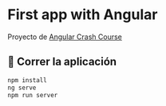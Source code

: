 # First app with Angular

Proyecto de [Angular Crash Course](URL "https://www.youtube.com/watch?v=3dHNOWTI7H8")

## 🧰 Correr la aplicación

```ts
npm install
ng serve
npm run server

```